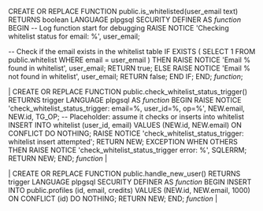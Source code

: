 CREATE OR REPLACE FUNCTION public.is_whitelisted(user_email text)
RETURNS boolean
LANGUAGE plpgsql
SECURITY DEFINER
AS $function$
BEGIN
  -- Log function start for debugging
  RAISE NOTICE 'Checking whitelist status for email: %', user_email;

  -- Check if the email exists in the whitelist table
  IF EXISTS (
    SELECT 1
    FROM public.whitelist
    WHERE email = user_email
  ) THEN
    RAISE NOTICE 'Email % found in whitelist', user_email;
    RETURN true;
  ELSE
    RAISE NOTICE 'Email % not found in whitelist', user_email;
    RETURN false;
  END IF;
END;
$function$;


                                                                                                                                                                                                                                                                               
| CREATE OR REPLACE FUNCTION public.check_whitelist_status_trigger()
 RETURNS trigger
 LANGUAGE plpgsql
AS $function$
BEGIN
  RAISE NOTICE 'check_whitelist_status_trigger: email=%, user_id=%, op=%', NEW.email, NEW.id, TG_OP;
  -- Placeholder: assume it checks or inserts into whitelist
  INSERT INTO whitelist (user_id, email)
  VALUES (NEW.id, NEW.email)
  ON CONFLICT DO NOTHING;
  RAISE NOTICE 'check_whitelist_status_trigger: whitelist insert attempted';
  RETURN NEW;
EXCEPTION
  WHEN OTHERS THEN
    RAISE NOTICE 'check_whitelist_status_trigger error: %', SQLERRM;
    RETURN NEW;
END;
$function$
 |




| CREATE OR REPLACE FUNCTION public.handle_new_user()
 RETURNS trigger
 LANGUAGE plpgsql
 SECURITY DEFINER
AS $function$ BEGIN INSERT INTO public.profiles (id, email, credits) VALUES (NEW.id, NEW.email, 1000) ON CONFLICT (id) DO NOTHING; RETURN NEW; END; $function$
 |


